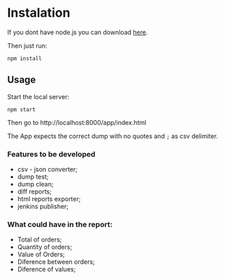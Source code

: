 # Instalation

If you dont have node.js you can download [here](https://nodejs.org/en/).

Then just run:
```
npm install
```

## Usage
Start the local server:
```
npm start
```
Then go to http://localhost:8000/app/index.html

The App expects the correct dump with no quotes and `;` as csv delimiter.

### Features to be developed
- csv - json converter;
- dump test;
- dump clean;
- diff reports;
- html reports exporter;
- jenkins publisher;


### What could have in the report:
 - Total of orders;
  - Quantity of orders;
  - Value of Orders;
 - Diference between orders;
  - Diference of values;

